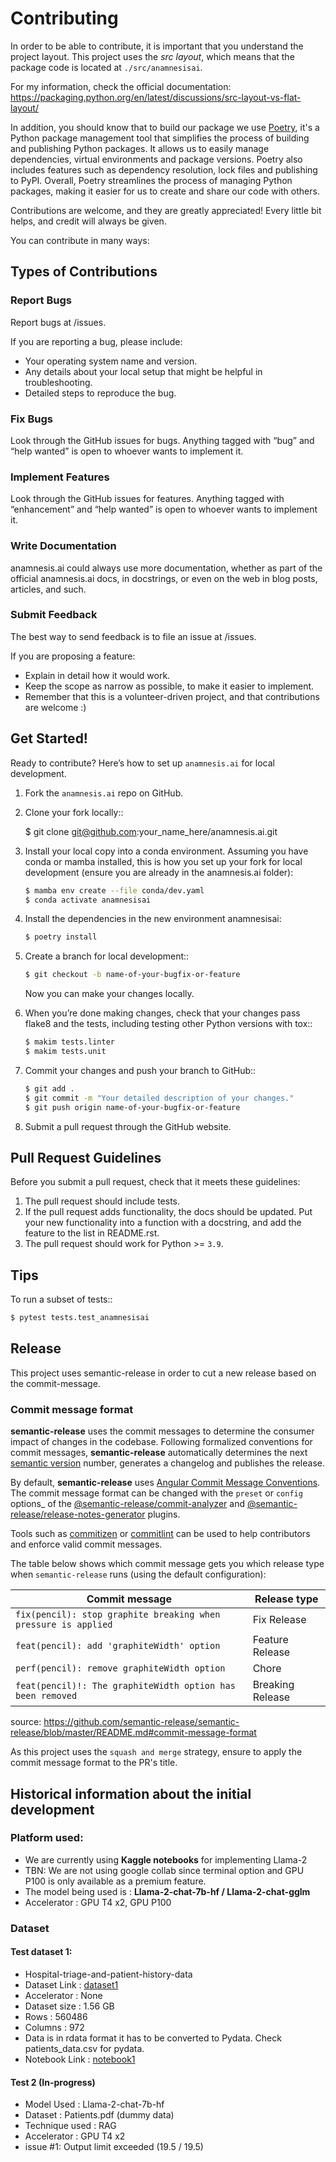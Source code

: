 # Contributing

In order to be able to contribute, it is important that you understand the
project layout. This project uses the _src layout_, which means that the package
code is located at `./src/anamnesisai`.

For my information, check the official documentation:
https://packaging.python.org/en/latest/discussions/src-layout-vs-flat-layout/

In addition, you should know that to build our package we use
[Poetry](https://python-poetry.org/), it's a Python package management tool that
simplifies the process of building and publishing Python packages. It allows us
to easily manage dependencies, virtual environments and package versions. Poetry
also includes features such as dependency resolution, lock files and publishing
to PyPI. Overall, Poetry streamlines the process of managing Python packages,
making it easier for us to create and share our code with others.

Contributions are welcome, and they are greatly appreciated! Every little bit
helps, and credit will always be given.

You can contribute in many ways:

## Types of Contributions

### Report Bugs

Report bugs at /issues.

If you are reporting a bug, please include:

- Your operating system name and version.
- Any details about your local setup that might be helpful in troubleshooting.
- Detailed steps to reproduce the bug.

### Fix Bugs

Look through the GitHub issues for bugs. Anything tagged with “bug” and “help
wanted” is open to whoever wants to implement it.

### Implement Features

Look through the GitHub issues for features. Anything tagged with “enhancement”
and “help wanted” is open to whoever wants to implement it.

### Write Documentation

anamnesis.ai could always use more documentation, whether as part of the
official anamnesis.ai docs, in docstrings, or even on the web in blog posts,
articles, and such.

### Submit Feedback

The best way to send feedback is to file an issue at /issues.

If you are proposing a feature:

- Explain in detail how it would work.
- Keep the scope as narrow as possible, to make it easier to implement.
- Remember that this is a volunteer-driven project, and that contributions are
  welcome :)

## Get Started!

Ready to contribute? Here’s how to set up `anamnesis.ai` for local development.

1.  Fork the `anamnesis.ai` repo on GitHub.

2.  Clone your fork locally::

    $ git clone git@github.com:your_name_here/anamnesis.ai.git

3.  Install your local copy into a conda environment. Assuming you have conda or
    mamba installed, this is how you set up your fork for local development
    (ensure you are already in the anamnesis.ai folder):
    ```bash
    $ mamba env create --file conda/dev.yaml
    $ conda activate anamnesisai
    ```
4.  Install the dependencies in the new environment anamnesisai:
    ```bash
    $ poetry install
    ```
5.  Create a branch for local development::

    ```bash
    $ git checkout -b name-of-your-bugfix-or-feature
    ```

    Now you can make your changes locally.

6.  When you’re done making changes, check that your changes pass flake8 and the
    tests, including testing other Python versions with tox::

    ```bash
    $ makim tests.linter
    $ makim tests.unit
    ```

7.  Commit your changes and push your branch to GitHub::

    ```bash
    $ git add .
    $ git commit -m "Your detailed description of your changes."
    $ git push origin name-of-your-bugfix-or-feature
    ```

8.  Submit a pull request through the GitHub website.

## Pull Request Guidelines

Before you submit a pull request, check that it meets these guidelines:

1.  The pull request should include tests.
2.  If the pull request adds functionality, the docs should be updated. Put your
    new functionality into a function with a docstring, and add the feature to
    the list in README.rst.
3.  The pull request should work for Python >= `3.9`.

## Tips

To run a subset of tests::

```bash
$ pytest tests.test_anamnesisai
```

## Release

This project uses semantic-release in order to cut a new release based on the
commit-message.

### Commit message format

**semantic-release** uses the commit messages to determine the consumer impact
of changes in the codebase. Following formalized conventions for commit
messages, **semantic-release** automatically determines the next
[semantic version](https://semver.org) number, generates a changelog and
publishes the release.

By default, **semantic-release** uses
[Angular Commit Message Conventions](https://github.com/angular/angular/blob/master/CONTRIBUTING.md#-commit-message-format).
The commit message format can be changed with the `preset` or `config` options\_
of the
[@semantic-release/commit-analyzer](https://github.com/semantic-release/commit-analyzer#options)
and
[@semantic-release/release-notes-generator](https://github.com/semantic-release/release-notes-generator#options)
plugins.

Tools such as [commitizen](https://github.com/commitizen/cz-cli) or
[commitlint](https://github.com/conventional-changelog/commitlint) can be used
to help contributors and enforce valid commit messages.

The table below shows which commit message gets you which release type when
`semantic-release` runs (using the default configuration):

| Commit message                                                 | Release type     |
| -------------------------------------------------------------- | ---------------- |
| `fix(pencil): stop graphite breaking when pressure is applied` | Fix Release      |
| `feat(pencil): add 'graphiteWidth' option`                     | Feature Release  |
| `perf(pencil): remove graphiteWidth option`                    | Chore            |
| `feat(pencil)!: The graphiteWidth option has been removed`     | Breaking Release |

source:
<https://github.com/semantic-release/semantic-release/blob/master/README.md#commit-message-format>

As this project uses the `squash and merge` strategy, ensure to apply the commit
message format to the PR's title.

## Historical information about the initial development

### Platform used:

- We are currently using **Kaggle notebooks** for implementing Llama-2
- TBN: We are not using google collab since terminal option and GPU P100 is only
  available as a premium feature.
- The model being used is : **Llama-2-chat-7b-hf / Llama-2-chat-gglm**
- Accelerator : GPU T4 x2, GPU P100

### Dataset

#### Test dataset 1:

- Hospital-triage-and-patient-history-data
- Dataset Link :
  [dataset1](https://www.kaggle.com/datasets/maalona/hospital-triage-and-patient-history-data)
- Accelerator : None
- Dataset size : 1.56 GB
- Rows : 560486
- Columns : 972
- Data is in rdata format it has to be converted to Pydata. Check
  patients_data.csv for pydata.
- Notebook Link :
  [notebook1](https://www.kaggle.com/code/satarupadeb/converting-rdata-to-pydata)

#### Test 2 (In-progress)

- Model Used : Llama-2-chat-7b-hf
- Dataset : Patients.pdf (dummy data)
- Technique used : RAG
- Accelerator : GPU T4 x2
- issue #1: Output limit exceeded (19.5 / 19.5)
